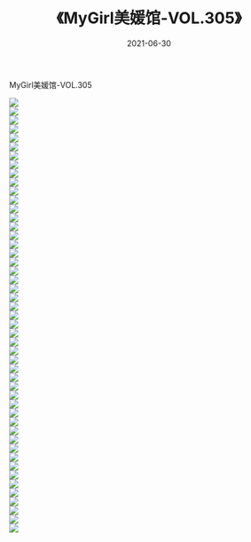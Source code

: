 ﻿---
layout: post
title:  《MyGirl美媛馆-VOL.305》
date:   2021-06-30
img: http://img.660000.xyz/Sharelink/网络美图/2021/MyGirl美媛馆-VOL.305/000.jpg
categories: [美女, 清纯, 唯美]
---

MyGirl美媛馆-VOL.305

  ![](http://img.660000.xyz/Sharelink/网络美图/2021/MyGirl美媛馆-VOL.305/001.jpg) <br> ![](http://img.660000.xyz/Sharelink/网络美图/2021/MyGirl美媛馆-VOL.305/002.jpg) <br> ![](http://img.660000.xyz/Sharelink/网络美图/2021/MyGirl美媛馆-VOL.305/003.jpg) <br> ![](http://img.660000.xyz/Sharelink/网络美图/2021/MyGirl美媛馆-VOL.305/004.jpg) <br> ![](http://img.660000.xyz/Sharelink/网络美图/2021/MyGirl美媛馆-VOL.305/005.jpg) <br> ![](http://img.660000.xyz/Sharelink/网络美图/2021/MyGirl美媛馆-VOL.305/006.jpg) <br> ![](http://img.660000.xyz/Sharelink/网络美图/2021/MyGirl美媛馆-VOL.305/007.jpg) <br> ![](http://img.660000.xyz/Sharelink/网络美图/2021/MyGirl美媛馆-VOL.305/008.jpg) <br> ![](http://img.660000.xyz/Sharelink/网络美图/2021/MyGirl美媛馆-VOL.305/009.jpg) <br> ![](http://img.660000.xyz/Sharelink/网络美图/2021/MyGirl美媛馆-VOL.305/010.jpg) <br> ![](http://img.660000.xyz/Sharelink/网络美图/2021/MyGirl美媛馆-VOL.305/011.jpg) <br> ![](http://img.660000.xyz/Sharelink/网络美图/2021/MyGirl美媛馆-VOL.305/012.jpg) <br> ![](http://img.660000.xyz/Sharelink/网络美图/2021/MyGirl美媛馆-VOL.305/013.jpg) <br> ![](http://img.660000.xyz/Sharelink/网络美图/2021/MyGirl美媛馆-VOL.305/014.jpg) <br> ![](http://img.660000.xyz/Sharelink/网络美图/2021/MyGirl美媛馆-VOL.305/015.jpg) <br> ![](http://img.660000.xyz/Sharelink/网络美图/2021/MyGirl美媛馆-VOL.305/016.jpg) <br> ![](http://img.660000.xyz/Sharelink/网络美图/2021/MyGirl美媛馆-VOL.305/017.jpg) <br> ![](http://img.660000.xyz/Sharelink/网络美图/2021/MyGirl美媛馆-VOL.305/018.jpg) <br> ![](http://img.660000.xyz/Sharelink/网络美图/2021/MyGirl美媛馆-VOL.305/019.jpg) <br> ![](http://img.660000.xyz/Sharelink/网络美图/2021/MyGirl美媛馆-VOL.305/020.jpg) <br> ![](http://img.660000.xyz/Sharelink/网络美图/2021/MyGirl美媛馆-VOL.305/021.jpg) <br> ![](http://img.660000.xyz/Sharelink/网络美图/2021/MyGirl美媛馆-VOL.305/022.jpg) <br> ![](http://img.660000.xyz/Sharelink/网络美图/2021/MyGirl美媛馆-VOL.305/023.jpg) <br> ![](http://img.660000.xyz/Sharelink/网络美图/2021/MyGirl美媛馆-VOL.305/024.jpg) <br> ![](http://img.660000.xyz/Sharelink/网络美图/2021/MyGirl美媛馆-VOL.305/025.jpg) <br> ![](http://img.660000.xyz/Sharelink/网络美图/2021/MyGirl美媛馆-VOL.305/026.jpg) <br> ![](http://img.660000.xyz/Sharelink/网络美图/2021/MyGirl美媛馆-VOL.305/027.jpg) <br> ![](http://img.660000.xyz/Sharelink/网络美图/2021/MyGirl美媛馆-VOL.305/028.jpg) <br> ![](http://img.660000.xyz/Sharelink/网络美图/2021/MyGirl美媛馆-VOL.305/029.jpg) <br> ![](http://img.660000.xyz/Sharelink/网络美图/2021/MyGirl美媛馆-VOL.305/030.jpg) <br> ![](http://img.660000.xyz/Sharelink/网络美图/2021/MyGirl美媛馆-VOL.305/031.jpg) <br> ![](http://img.660000.xyz/Sharelink/网络美图/2021/MyGirl美媛馆-VOL.305/032.jpg) <br> ![](http://img.660000.xyz/Sharelink/网络美图/2021/MyGirl美媛馆-VOL.305/033.jpg) <br> ![](http://img.660000.xyz/Sharelink/网络美图/2021/MyGirl美媛馆-VOL.305/034.jpg) <br> ![](http://img.660000.xyz/Sharelink/网络美图/2021/MyGirl美媛馆-VOL.305/035.jpg) <br> ![](http://img.660000.xyz/Sharelink/网络美图/2021/MyGirl美媛馆-VOL.305/036.jpg) <br> ![](http://img.660000.xyz/Sharelink/网络美图/2021/MyGirl美媛馆-VOL.305/037.jpg) <br> ![](http://img.660000.xyz/Sharelink/网络美图/2021/MyGirl美媛馆-VOL.305/038.jpg) <br> ![](http://img.660000.xyz/Sharelink/网络美图/2021/MyGirl美媛馆-VOL.305/039.jpg) <br> ![](http://img.660000.xyz/Sharelink/网络美图/2021/MyGirl美媛馆-VOL.305/040.jpg) <br> ![](http://img.660000.xyz/Sharelink/网络美图/2021/MyGirl美媛馆-VOL.305/041.jpg) <br> ![](http://img.660000.xyz/Sharelink/网络美图/2021/MyGirl美媛馆-VOL.305/042.jpg) <br> ![](http://img.660000.xyz/Sharelink/网络美图/2021/MyGirl美媛馆-VOL.305/043.jpg) <br> ![](http://img.660000.xyz/Sharelink/网络美图/2021/MyGirl美媛馆-VOL.305/044.jpg) <br> ![](http://img.660000.xyz/Sharelink/网络美图/2021/MyGirl美媛馆-VOL.305/045.jpg) <br> ![](http://img.660000.xyz/Sharelink/网络美图/2021/MyGirl美媛馆-VOL.305/046.jpg) <br> ![](http://img.660000.xyz/Sharelink/网络美图/2021/MyGirl美媛馆-VOL.305/047.jpg) <br> ![](http://img.660000.xyz/Sharelink/网络美图/2021/MyGirl美媛馆-VOL.305/048.jpg) <br> ![](http://img.660000.xyz/Sharelink/网络美图/2021/MyGirl美媛馆-VOL.305/049.jpg) <br>